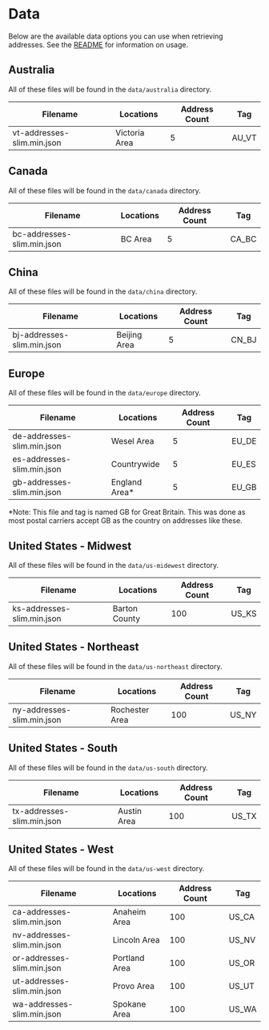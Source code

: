 # Data

Below are the available data options you can use when retrieving addresses. See the [README](README.md) for information on usage.

## Australia

All of these files will be found in the `data/australia` directory.

| Filename                   | Locations       | Address Count | Tag    |
| -------------------------- | --------------- | ------------- | ------ |
| vt-addresses-slim.min.json | Victoria Area   | 5             | AU_VT  |

## Canada

All of these files will be found in the `data/canada` directory.

| Filename                   | Locations       | Address Count | Tag    |
| -------------------------- | --------------- | ------------- | ------ |
| bc-addresses-slim.min.json | BC Area         | 5             | CA_BC  |

## China

All of these files will be found in the `data/china` directory.

| Filename                   | Locations       | Address Count | Tag    |
| -------------------------- | --------------- | ------------- | ------ |
| bj-addresses-slim.min.json | Beijing Area    | 5             | CN_BJ  |

## Europe

All of these files will be found in the `data/europe` directory.

| Filename                   | Locations            | Address Count | Tag    |
| -------------------------- | -------------------- | ------------- | ------ |
| de-addresses-slim.min.json | Wesel   Area         | 5             | EU_DE  |
| es-addresses-slim.min.json | Countrywide          | 5             | EU_ES  |
| gb-addresses-slim.min.json | England Area*        | 5             | EU_GB  |

*Note: This file and tag is named GB for Great Britain. This was done as most postal carriers accept GB as the country on addresses like these. 

## United States - Midwest

All of these files will be found in the `data/us-midewest` directory.

| Filename                   | Locations       | Address Count | Tag    |
| -------------------------- | --------------- | ------------- | ------ |
| ks-addresses-slim.min.json | Barton County   | 100           | US_KS  |

## United States - Northeast

All of these files will be found in the `data/us-northeast` directory.

| Filename                   | Locations       | Address Count | Tag    |
| -------------------------- | --------------- | ------------- | ------ |
| ny-addresses-slim.min.json | Rochester Area  | 100           | US_NY  |

## United States - South

All of these files will be found in the `data/us-south` directory.

| Filename                   | Locations       | Address Count | Tag    |
| -------------------------- | --------------- | ------------- | ------ |
| tx-addresses-slim.min.json | Austin Area     | 100           | US_TX  |

## United States - West

All of these files will be found in the `data/us-west` directory.

| Filename                   | Locations       | Address Count | Tag    |
| -------------------------- | --------------- | ------------- | ------ |
| ca-addresses-slim.min.json | Anaheim Area    | 100           | US_CA  |
| nv-addresses-slim.min.json | Lincoln Area    | 100           | US_NV  |
| or-addresses-slim.min.json | Portland Area   | 100           | US_OR  |
| ut-addresses-slim.min.json | Provo Area      | 100           | US_UT  |
| wa-addresses-slim.min.json | Spokane Area    | 100           | US_WA  |
